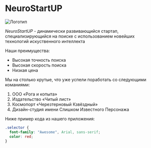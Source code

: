 # NeuroStartUP

![Логотип](https://github.com/netology-ds-team/git-homeworks/blob/main/1_self/logo.png)

*NeuroStartUP* - динамически развивающийся стартап, специализирующийся на поиске с использованием новейших технологий искуственного интеллекта

Наши преимущества:
* Высокая точность поиска
* Высокая скорость поиска
* Низкая цена 

Мы на столько крутые, что уже успели поработать со следующими команиями:

1. ООО «Рога и копыта»
2. Издательство «Читый лист»
3. Космопорт «Черезтерновый Кзвёздный»
4. Дизайн-студия имени Слишком Известного Персонажа
   
Ниже пример кода из нашего приложения:
```css
.selector {
  font-family: "Awesome", Arial, sans-serif;
  color: red;
}
```